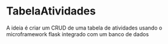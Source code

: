 # TabelaAtividades
A ideia é criar um CRUD de uma tabela de atividades usando o microframework flask integrado com um banco de dados
